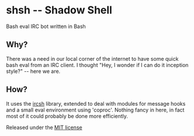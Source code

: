 shsh -- Shadow Shell
====

Bash eval IRC bot written in Bash

## Why?
There was a need in our local corner of the internet to have some quick bash eval from an IRC client. I thought "Hey, I wonder if I can do it inception style?" -- here we are.

## How?
It uses the [ircsh](https://github.com/drakedevel/ircsh) library, extended to deal with modules for message hooks and a small eval environment using 'coproc'.
Nothing fancy in here, in fact most of it could probably be done more efficiently.

Released under the [MIT license](http://opensource.org/licenses/MIT)
